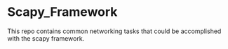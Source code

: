 # Scapy_Framework
This repo contains common networking tasks that could be accomplished with the scapy framework.
